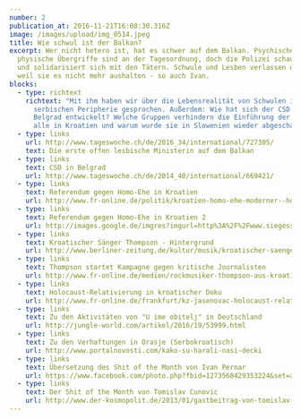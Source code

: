```yaml
---
number: 2
publication_at: 2016-11-21T16:08:30.316Z
image: /images/upload/img_0514.jpeg
title: Wie schwul ist der Balkan?
excerpt: Wer nicht hetero ist, hat es schwer auf dem Balkan. Psychische und
  physische Übergriffe sind an der Tagesordnung, doch die Polizei schaut oft weg
  und solidarisiert sich mit den Tätern. Schwule und Lesben verlassen das Land,
  weil sie es nicht mehr aushalten - so auch Ivan.
blocks:
  - type: richtext
    richtext: "Mit ihm haben wir über die Lebensrealität von Schwulen in der
      serbischen Peripherie gesprochen. Außerdem: Wie hat sich der CSD in
      Belgrad entwickelt? Welche Gruppen verhindern die Einführung der Ehe für
      alle in Kroatien und warum wurde sie in Slowenien wieder abgeschafft."
  - type: links
    url: http://www.tageswoche.ch/de/2016_34/international/727305/
    text: Die erste offen lesbische Ministerin auf dem Balkan
  - type: links
    text: CSD in Belgrad
    url: http://www.tageswoche.ch/de/2014_40/international/669421/
  - type: links
    text: Referendum gegen Homo-Ehe in Kroatien
    url: http://www.fr-online.de/politik/kroatien-homo-ehe-moderner--homophober-balkan,1472596,25477290.html
  - type: links
    text: Referendum gegen Homo-Ehe in Kroatien 2
    url: http://images.google.de/imgres?imgurl=http%3A%2F%2Fwww.siegessaeule.de%2Fuploads%2Fpics%2FMars_23_Marija_Feldi.jpg&imgrefurl=http%3A%2F%2Fwww.siegessaeule.de%2Fno_cache%2Fen%2Fnewscomments%2Farticle%2F708-traurig-und-sinnlos-kroatiens-premierminister-zoran-milanovic-ueber-das-referendum-ge.html%3FPHPSESSID%3D02d90166e86c8acf214cd34c58439873&h=363&w=545&tbnid=QshfvMeZQU6aoM%3A&vet=1&docid=fR8_18yrLguhaM&itg=1&ei=XKYyWI7nEYexUaidkZgN&tbm=isch&client=firefox-b&iact=rc&uact=3&dur=1128&page=0&start=0&ndsp=6&ved=0ahUKEwiOhdfXrbnQAhWHWBQKHahOBNMQMwgfKAIwAg&bih=635&biw=1366
  - type: links
    text: Kroatischer Sänger Thompson - Hintergrund
    url: http://www.berliner-zeitung.de/kultur/musik/kroatischer-saenger-thompson-das-spiel-mit-der-doppeldeutigkeit-1209244
  - type: links
    text: Thompson startet Kampagne gegen kritische Journalisten
    url: http://www.fr-online.de/medien/rockmusiker-thompson-aus-kroatien-kampagne-gegen-journalisten,1473342,26995644.html
  - type: links
    text: Holocaust-Relativierung in kroatischer Doku
    url: http://www.fr-online.de/frankfurt/kz-jasenovac-holocaust-relativierung-in-kroatischer-doku,1472798,34139458.html
  - type: links
    text: Zu den Aktivitäten von "U ime obitelj" in Deutschland
    url: http://jungle-world.com/artikel/2016/19/53999.html
  - type: links
    text: Zu den Verhaftungen in Orasje (Serbokroatisch)
    url: http://www.portalnovosti.com/kako-su-harali-nasi-decki
  - type: links
    text: Übersetzung des Shit of the Month von Ivan Pernar
    url: https://www.facebook.com/photo.php?fbid=1273568429353224&set=a.144698412240237.24823.100001002375795&type=3&theater
  - type: links
    text: Der Shit of the Month von Tomislav Cunovic
    url: http://www.der-kosmopolit.de/2013/01/gastbeitrag-von-tomislav-cunovic.html
---
```

